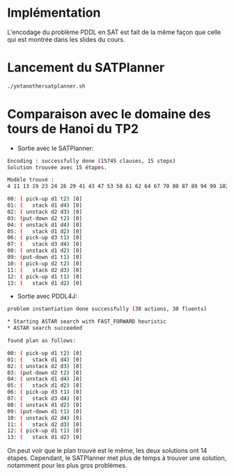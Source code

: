 # Implémentation
L'encodage du problème PDDL en SAT est fait de la même façon que celle qui est montrée dans les slides du cours.

# Lancement du SATPlanner
```bash
./yetanothersatplanner.sh
```

# Comparaison avec le domaine des tours de Hanoi du TP2
- Sortie avec le SATPlanner:
```bash
Encoding : successfully done (15745 clauses, 15 steps)
Solution trouvée avec 15 étapes.

Modèle trouvé :
4 11 13 19 23 24 26 29 41 43 47 53 58 61 62 64 67 70 80 87 89 94 99 102 103 114 115 116 117 118 125 130 133 140 142 149 151 154 173 176 185 186 193 194 196 202 204 214 215 217 220 223 225 232 236 237 239 242 245 255 259 260 262 268 283 286 289 309 311 312 314 326 333 335 352 353 357 362 380 381 385 390 409 410 414 436 439 440 466 467 468 470 471 498 499 500 502 503 529 531 533 535 536 562 563 565 569 570 596 597 598 600 604 605 631 633 634 636 641 667 670 671 673 678 704 708 709 711 716 742 747 748 750 755 781 787 788 789 790 795 828 829 830 831 835 862 870 871 872 873 874 913 914 915 916 917 957 958 959 960 961 1002 1003 1004 1005 1048 1049 1050 1095 1096 1143 1385 1391 1496 1774 1901 2280 2421 2853 2931 2934 3017 3090 3093 

00: ( pick-up d1 t2) [0]
01: (   stack d1 d4) [0]
02: ( unstack d2 d3) [0]
03: (put-down d2 t2) [0]
04: ( unstack d1 d4) [0]
05: (   stack d1 d2) [0]
06: ( pick-up d3 t1) [0]
07: (   stack d3 d4) [0]
08: ( unstack d1 d2) [0]
09: (put-down d1 t1) [0]
10: ( pick-up d2 t2) [0]
11: (   stack d2 d3) [0]
12: ( pick-up d1 t1) [0]
13: (   stack d1 d2) [0]
```

- Sortie avec PDDL4J:
```bash
problem instantiation done successfully (38 actions, 38 fluents)

* Starting ASTAR search with FAST_FORWARD heuristic 
* ASTAR search succeeded

found plan as follows:

00: ( pick-up d1 t2) [0]
01: (   stack d1 d4) [0]
02: ( unstack d2 d3) [0]
03: (put-down d2 t2) [0]
04: ( unstack d1 d4) [0]
05: (   stack d1 d2) [0]
06: ( pick-up d3 t1) [0]
07: (   stack d3 d4) [0]
08: ( unstack d1 d2) [0]
09: (put-down d1 t1) [0]
10: ( unstack d2 d4) [0]
11: (   stack d2 d3) [0]
12: ( pick-up d1 t1) [0]
13: (   stack d1 d2) [0]
```

On peut voir que le plan trouvé est le même, les deux solutions ont 14 étapes. Cependant, le SATPlanner met plus de temps à trouver une solution, notamment pour les plus gros problèmes.